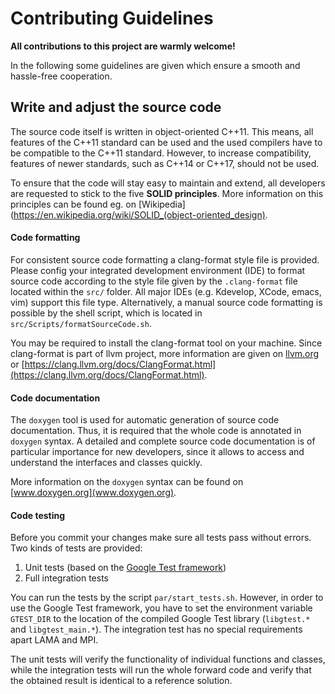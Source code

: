 # Contributing Guidelines

**All contributions to this project are warmly welcome!**

In the following some guidelines are given which ensure a smooth and hassle-free cooperation.

## Write and adjust the source code

The source code itself is written in object-oriented C++11. This means, all features of the C++11 standard can be used and the used compilers have to be compatible to the C++11 standard. However, to increase compatibility, features of newer standards, such as C++14 or C++17, should not be used.

To ensure that the code will stay easy to maintain and extend, all developers are requested to stick to the five **SOLID principles**. More information on this principles can be found eg. on [Wikipedia](https://en.wikipedia.org/wiki/SOLID_(object-oriented_design).

#### Code formatting

For consistent source code formatting a clang-format style file is provided.
Please config your integrated development environment (IDE) to format source code according to the style file given by the `.clang-format` file located within the `src/` folder.
All major IDEs (e.g. Kdevelop, XCode, emacs, vim) support this file type.
Alternatively, a manual source code formatting is possible by the shell script, which is located in `src/Scripts/formatSourceCode.sh`.

You may be required to install the clang-format tool on your machine.
Since clang-format is part of llvm project, more information are given on [llvm.org](llvm.org) or [https://clang.llvm.org/docs/ClangFormat.html](https://clang.llvm.org/docs/ClangFormat.html).

#### Code documentation

The `doxygen` tool is used for automatic generation of source code documentation.
Thus, it is required that the whole code is annotated in `doxygen` syntax.
A detailed and complete source code documentation is of particular importance for new developers, since it allows to access and understand the interfaces and classes quickly.


More information on the `doxygen` syntax can be found on [www.doxygen.org](www.doxygen.org).

#### Code testing

Before you commit your changes make sure all tests pass without errors.
Two kinds of tests are provided:
1. Unit tests (based on the [Google Test framework](https://github.com/google/googletest))
2. Full integration tests

You can run the tests by the script `par/start_tests.sh`. However, in order to use the Google Test framework, you have to set the environment variable `GTEST_DIR` to the location of the compiled Google Test library (`libgtest.*` and `libgtest_main.*`). The integration test has no special requirements apart LAMA and MPI. 

The unit tests will verify the functionality of individual functions and classes, while the integration tests will run the whole forward code and verify that the obtained result is identical to a reference solution.

